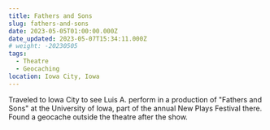 ```yaml
---
title: Fathers and Sons
slug: fathers-and-sons
date: 2023-05-05T01:00:00.000Z
date_updated: 2023-05-07T15:34:11.000Z
# weight: -20230505
tags:
  - Theatre
  - Geocaching
location: Iowa City, Iowa
---
```


Traveled to Iowa City to see Luis A. perform in a production of "Fathers and Sons" at the University of Iowa, part of the annual New Plays Festival there.  Found a geocache outside the theatre after the show.
